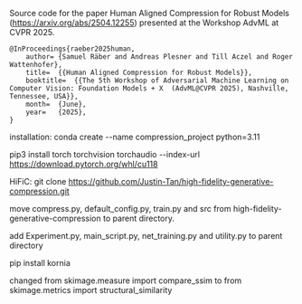 Source code for the paper Human Aligned Compression for Robust Models (https://arxiv.org/abs/2504.12255) presented at the Workshop AdvML at CVPR 2025.
```
@InProceedings{raeber2025human,
	author=	{Samuel Räber and Andreas Plesner and Till Aczel and Roger Wattenhofer},
	title=	{{Human Aligned Compression for Robust Models}},
	booktitle=	{{The 5th Workshop of Adversarial Machine Learning on Computer Vision: Foundation Models + X  (AdvML@CVPR 2025), Nashville, Tennessee, USA}},
	month=	{June},
	year=	{2025},
}
```



installation:
conda create --name compression_project python=3.11

pip3 install torch torchvision torchaudio --index-url https://download.pytorch.org/whl/cu118

HiFiC:
git clone https://github.com/Justin-Tan/high-fidelity-generative-compression.git

move compress.py, default_config.py, train.py and src from high-fidelity-generative-compression to parent directory.

add Experiment.py, main_script.py, net_training.py and utility.py to parent directory

pip install kornia

changed from skimage.measure import compare_ssim to from skimage.metrics import structural_similarity
